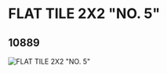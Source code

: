 # FLAT TILE 2X2 "NO. 5"
## 10889
![FLAT TILE 2X2 "NO. 5"](https://lc-www-live-s.legocdn.com/media/bricks/5/2/6008191.jpg)